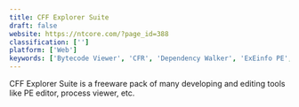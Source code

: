 ```yaml
---
title: CFF Explorer Suite
draft: false 
website: https://ntcore.com/?page_id=388
classification: ['']
platform: ['Web']
keywords: ['Bytecode Viewer', 'CFR', 'Dependency Walker', 'ExEinfo PE', 'Free UPX', 'GrayWolf', 'ILSpy', 'MSIL Disassembler', 'MonoDevelop', 'PEBrowse64 Professional', 'Procyon', 'UPX', 'WWPack32', 'Zeta Resource Editor', 'dnSpy', 'dotPeek']
---
```

CFF Explorer Suite is a freeware pack of many developing and editing tools like PE editor, process viewer, etc.
